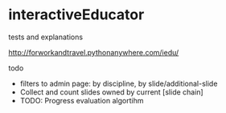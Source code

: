 # interactiveEducator
tests and explanations

http://forworkandtravel.pythonanywhere.com/iedu/

todo
  * filters to admin page: by discipline, by slide/additional-slide
  * Collect and count slides owned by current [slide chain]
  * TODO: Progress evaluation algortihm